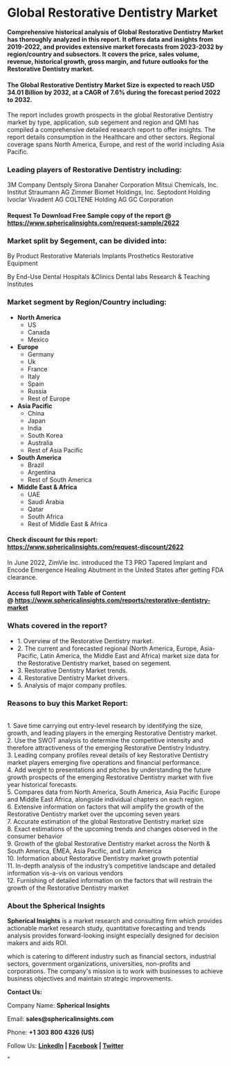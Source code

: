 <h1 class="news-post-title">Global Restorative Dentistry Market&nbsp;</h1>
<p><strong>Comprehensive historical analysis of Global Restorative Dentistry Market has thoroughly analyzed in this report. It offers data and insights from 2019-2022, and provides extensive market forecasts from 2023-2032 by region/country and subsectors. It covers the price, sales volume, revenue, historical growth, gross margin, and future outlooks for the Restorative Dentistry market.</strong></p>
<h4><strong>The Global Restorative Dentistry Market Size is expected to reach USD 34.01 Billion by 2032, at a CAGR of 7.6% during the forecast period 2022 to 2032. </strong></h4>
<p>The report includes growth prospects in the global Restorative Dentistry market by type, application, sub segement and region and QMI has compiled a comprehensive detailed research report to offer insights. The report details consumption in the Healthcare and other sectors. Regional coverage spans North America, Europe, and rest of the world including Asia Pacific.</p>
<h3><strong>Leading players of Restorative Dentistry including:</strong></h3>
<p>3M Company Dentsply Sirona Danaher Corporation Mitsui Chemicals, Inc. Institut Straumann AG Zimmer Biomet Holdings, Inc. Septodont Holding Ivoclar Vivadent AG COLTENE Holding AG GC Corporation</p>
<h4>Request To Download Free Sample copy of the report  @ <a href="https://www.sphericalinsights.com/request-sample/2622">https://www.sphericalinsights.com/request-sample/2622</a></h4>
<h3><strong>Market split by Segement, can be divided into:</strong></h3>
<p>By Product Restorative Materials Implants Prosthetics Restorative Equipment</p>
<p>By End-Use Dental Hospitals &amp;Clinics Dental labs Research &amp; Teaching Institutes</p>
<h3><strong>Market segment by Region/Country including:</strong></h3>
<ul>
<li><strong>North America</strong>
<ul>
<li>US</li>
<li>Canada</li>
<li>Mexico</li>
</ul>
</li>
<li><strong>Europe</strong>
<ul>
<li>Germany</li>
<li>Uk</li>
<li>France</li>
<li>Italy</li>
<li>Spain</li>
<li>Russia</li>
<li>Rest of Europe</li>
</ul>
</li>
<li><strong>Asia Pacific</strong>
<ul>
<li>China</li>
<li>Japan</li>
<li>India</li>
<li>South Korea</li>
<li>Australia</li>
<li>Rest of Asia Pacific</li>
</ul>
</li>
<li><strong>South America</strong>
<ul>
<li>Brazil</li>
<li>Argentina</li>
<li>Rest of South America</li>
</ul>
</li>
<li><strong>Middle East &amp; Africa</strong>
<ul>
<li>UAE</li>
<li>Saudi Arabia</li>
<li>Qatar</li>
<li>South Africa</li>
<li>Rest of Middle East &amp; Africa</li>
</ul>
</li>
</ul>
<h4>Check discount for this report: <a href="https://www.sphericalinsights.com/request-discount/2622">https://www.sphericalinsights.com/request-discount/2622</a></h4>
<p>In June 2022, ZimVie Inc. introduced the T3 PRO Tapered Implant and Encode Emergence Healing Abutment in the United States after getting FDA clearance.</p>
<h4>Access full Report with Table of Content @&nbsp;<a href="https://www.sphericalinsights.com/reports/restorative-dentistry-market">https://www.sphericalinsights.com/reports/restorative-dentistry-market</a>&nbsp;</h4>
<h3><strong>Whats covered in the report?</strong></h3>
<ul>
<li>1. Overview of the Restorative Dentistry market.</li>
<li>2. The current and forecasted regional (North America, Europe, Asia-Pacific, Latin America, the Middle East and Africa) market size data for the Restorative Dentistry market, based on segement.</li>
<li>3. Restorative Dentistry Market trends.</li>
<li>4. Restorative Dentistry Market drivers.</li>
<li>5. Analysis of major company profiles.</li>
</ul>
<h3><strong>Reasons to buy this Market Report:</strong></h3>
<p><br /> 1. Save time carrying out entry-level research by identifying the size, growth, and leading players in the emerging Restorative Dentistry market.<br /> 2. Use the SWOT analysis to determine the competitive intensity and therefore attractiveness of the emerging Restorative Dentistry Industry.<br /> 3. Leading company profiles reveal details of key Restorative Dentistry market players emerging five operations and financial performance.<br /> 4. Add weight to presentations and pitches by understanding the future growth prospects of the emerging Restorative Dentistry market with five year historical forecasts.<br /> 5. Compares data from North America, South America, Asia Pacific Europe and Middle East Africa, alongside individual chapters on each region.<br /> 6. Extensive information on factors that will amplify the growth of the Restorative Dentistry market over the upcoming seven years<br /> 7. Accurate estimation of the global Restorative Dentistry market size <br /> 8. Exact estimations of the upcoming trends and changes observed in the consumer behavior <br /> 9. Growth of the global Restorative Dentistry market across the North &amp; South America, EMEA, Asia Pacific, and Latin America<br /> 10. Information about Restorative Dentistry market growth potential<br /> 11. In-depth analysis of the industry&rsquo;s competitive landscape and detailed information vis-a-vis on various vendors<br /> 12. Furnishing of detailed information on the factors that will restrain the growth of the Restorative Dentistry market</p>
<h3><strong>About the Spherical Insights</strong></h3>
<p><strong>Spherical Insights</strong> is a market research and consulting firm which provides actionable market research study, quantitative forecasting and trends analysis provides forward-looking insight especially designed for decision makers and aids ROI.</p>
<p>which is catering to different industry such as financial sectors, industrial sectors, government organizations, universities, non-profits and corporations. The company's mission is to work with businesses to achieve business objectives and maintain strategic improvements.</p>
<p><strong>Contact Us:</strong></p>
<p>Company Name: <strong>Spherical Insights</strong></p>
<p>Email: <strong>sales@sphericalinsights.com</strong></p>
<p>Phone: <strong>+1 303 800 4326 (US)</strong></p>
<p>Follow Us: <strong><a href="https://www.linkedin.com/company/spherical-insight/"><u>LinkedIn</u></a> | <a href="https://www.facebook.com/sphericalinsights22"><u>Facebook</u></a> | <a href="https://twitter.com/SInsights_US"><u>Twitter</u></a></strong></p>
<p>"</p>
